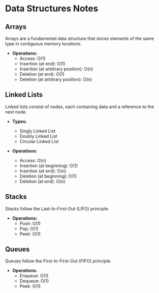 # Data Structures Notes

## Arrays

Arrays are a fundamental data structure that stores elements of the same type in contiguous memory locations.

- **Operations:**
  - Access: O(1)
  - Insertion (at end): O(1)
  - Insertion (at arbitrary position): O(n)
  - Deletion (at end): O(1)
  - Deletion (at arbitrary position): O(n)

## Linked Lists

Linked lists consist of nodes, each containing data and a reference to the next node.

- **Types:**
  - Singly Linked List
  - Doubly Linked List
  - Circular Linked List

- **Operations:**
  - Access: O(n)
  - Insertion (at beginning): O(1)
  - Insertion (at end): O(n)
  - Deletion (at beginning): O(1)
  - Deletion (at end): O(n)

## Stacks

Stacks follow the Last-In-First-Out (LIFO) principle.

- **Operations:**
  - Push: O(1)
  - Pop: O(1)
  - Peek: O(1)

## Queues

Queues follow the First-In-First-Out (FIFO) principle.

- **Operations:**
  - Enqueue: O(1)
  - Dequeue: O(1)
  - Peek: O(1)



